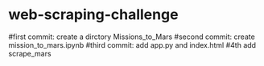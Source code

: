 # web-scraping-challenge
#first commit: create a dirctory Missions_to_Mars
#second commit: create mission_to_mars.ipynb
#third commit: add app.py and index.html 
#4th add scrape_mars


